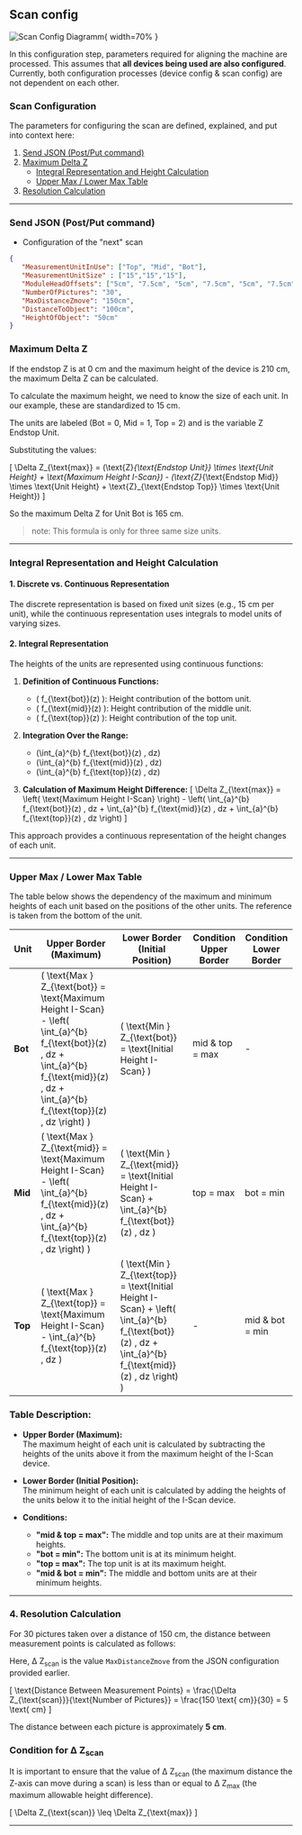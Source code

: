 ## Scan config

![Scan Config Diagramm](https://raw.githubusercontent.com/Nr44suessauer/I-Scan/e3244204858e6e4e7f5cfc8a78d4bcee4665ab8d/docs/diagram/FlowDiagrams_API_Webserver/Scan%20config.svg){ width=70% }

In this configuration step, parameters required for aligning the machine are processed. This assumes that **all devices being used are also configured**. Currently, both configuration processes (device config & scan config) are not dependent on each other.

### Scan Configuration

The parameters for configuring the scan are defined, explained, and put into context here:

1. [Send JSON (Post/Put command)](#send-json-postput-command)
2. [Maximum Delta Z](#maximum-delta-z)
   - [Integral Representation and Height Calculation](#integral-representation)
   - [Upper Max / Lower Max Table](#upper-max-lower-max)
3. [Resolution Calculation](#resolution-calculation)

---

### Send JSON (Post/Put command)

- Configuration of the "next" scan

```json
{
   "MeasurementUnitInUse": ["Top", "Mid", "Bot"],
   "MeasurementUnitSize" : ["15","15","15"],
   "ModuleHeadOffsets": ["5cm", "7.5cm", "5cm", "7.5cm", "5cm", "7.5cm", "5cm", "7.5cm"],
   "NumberOfPictures": "30",
   "MaxDistanceZmove": "150cm",
   "DistanceToObject": "100cm",
   "HeightOfObject": "50cm"
}
```

### Maximum Delta Z

If the endstop Z is at 0 cm and the maximum height of the device is 210 cm, the maximum Delta Z can be calculated.

To calculate the maximum height, we need to know the size of each unit. In our example, these are standardized to 15 cm.

The units are labeled (Bot = 0, Mid = 1, Top = 2) and is the variable Z Endstop Unit.

Substituting the values:

\[ \Delta Z_{\text{max}} = (\text{Z}_{\text{Endstop Unit}} \times \text{Unit Height} + \text{Maximum Height I-Scan}) - (\text{Z}_{\text{Endstop Mid}} \times \text{Unit Height} + \text{Z}_{\text{Endstop Top}} \times \text{Unit Height}) \]

So the maximum Delta Z for Unit Bot is 165 cm.
>note: This formula is only for three same size units.

---

### Integral Representation and Height Calculation

#### 1. **Discrete vs. Continuous Representation**

The discrete representation is based on fixed unit sizes (e.g., 15 cm per unit), while the continuous representation uses integrals to model units of varying sizes.

#### 2. **Integral Representation**

The heights of the units are represented using continuous functions:

1. **Definition of Continuous Functions:**
   - \( f_{\text{bot}}(z) \): Height contribution of the bottom unit.
   - \( f_{\text{mid}}(z) \): Height contribution of the middle unit.
   - \( f_{\text{top}}(z) \): Height contribution of the top unit.

2. **Integration Over the Range:**
   - \(\int_{a}^{b} f_{\text{bot}}(z) \, dz\)
   - \(\int_{a}^{b} f_{\text{mid}}(z) \, dz\)
   - \(\int_{a}^{b} f_{\text{top}}(z) \, dz\)

3. **Calculation of Maximum Height Difference:**
   \[ \Delta Z_{\text{max}} = \left( \text{Maximum Height I-Scan} \right) - \left( \int_{a}^{b} f_{\text{bot}}(z) \, dz + \int_{a}^{b} f_{\text{mid}}(z) \, dz + \int_{a}^{b} f_{\text{top}}(z) \, dz \right) \]

This approach provides a continuous representation of the height changes of each unit.

---

### Upper Max / Lower Max Table

The table below shows the dependency of the maximum and minimum heights of each unit based on the positions of the other units. The reference is taken from the bottom of the unit.

| Unit | Upper Border (Maximum)                                                                 | Lower Border (Initial Position)                                                   | Condition Upper Border       | Condition Lower Border       |
|------|----------------------------------------------------------------------------------------|-----------------------------------------------------------------------------------|------------------------------|------------------------------|
| **Bot** | \( \text{Max } Z_{\text{bot}} = \text{Maximum Height I-Scan} - \left( \int_{a}^{b} f_{\text{bot}}(z) \, dz + \int_{a}^{b} f_{\text{mid}}(z) \, dz + \int_{a}^{b} f_{\text{top}}(z) \, dz \right) \) | \( \text{Min } Z_{\text{bot}} = \text{Initial Height I-Scan} \)                     | mid & top = max              | -                            |
| **Mid** | \( \text{Max } Z_{\text{mid}} = \text{Maximum Height I-Scan} - \left( \int_{a}^{b} f_{\text{mid}}(z) \, dz + \int_{a}^{b} f_{\text{top}}(z) \, dz \right) \) | \( \text{Min } Z_{\text{mid}} = \text{Initial Height I-Scan} + \int_{a}^{b} f_{\text{bot}}(z) \, dz \) | top = max                    | bot = min                    |
| **Top** | \( \text{Max } Z_{\text{top}} = \text{Maximum Height I-Scan} - \int_{a}^{b} f_{\text{top}}(z) \, dz \) | \( \text{Min } Z_{\text{top}} = \text{Initial Height I-Scan} + \left( \int_{a}^{b} f_{\text{bot}}(z) \, dz + \int_{a}^{b} f_{\text{mid}}(z) \, dz \right) \) | -                            | mid & bot = min              |

### **Table Description:**

- **Upper Border (Maximum):**  
  The maximum height of each unit is calculated by subtracting the heights of the units above it from the maximum height of the I-Scan device.
  
- **Lower Border (Initial Position):**  
  The minimum height of each unit is calculated by adding the heights of the units below it to the initial height of the I-Scan device.

- **Conditions:**  
  - **"mid & top = max":** The middle and top units are at their maximum heights.
  - **"bot = min":** The bottom unit is at its minimum height.
  - **"top = max":** The top unit is at its maximum height.
  - **"mid & bot = min":** The middle and bottom units are at their minimum heights.

---

### 4. **Resolution Calculation**

For 30 pictures taken over a distance of 150 cm, the distance between measurement points is calculated as follows:

Here, &Delta; Z<sub>scan</sub> is the value `MaxDistanceZmove` from the JSON configuration provided earlier.

\[ \text{Distance Between Measurement Points} = \frac{\Delta Z_{\text{scan}}}{\text{Number of Pictures}} = \frac{150 \text{ cm}}{30} = 5 \text{ cm} \]

The distance between each picture is approximately **5 cm**.

### **Condition for &Delta; Z<sub>scan</sub>**

It is important to ensure that the value of &Delta; Z<sub>scan</sub> (the maximum distance the Z-axis can move during a scan) is less than or equal to &Delta; Z<sub>max</sub> (the maximum allowable height difference).

\[ \Delta Z_{\text{scan}} \leq \Delta Z_{\text{max}} \]

---

